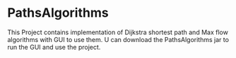 # PathsAlgorithms
 This Project contains implementation of Dijkstra shortest path and Max flow algorithms with GUI to use them.
 U can download the PathsAlgorithms jar to run the GUI and use the project. 
